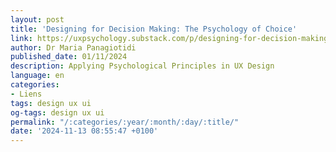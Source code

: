```yaml
---
layout: post
title: 'Designing for Decision Making: The Psychology of Choice'
link: https://uxpsychology.substack.com/p/designing-for-decision-making-the
author: Dr Maria Panagiotidi
published_date: 01/11/2024
description: Applying Psychological Principles in UX Design
language: en
categories:
- Liens
tags: design ux ui
og-tags: design ux ui
permalink: "/:categories/:year/:month/:day/:title/"
date: '2024-11-13 08:55:47 +0100'
---
```

